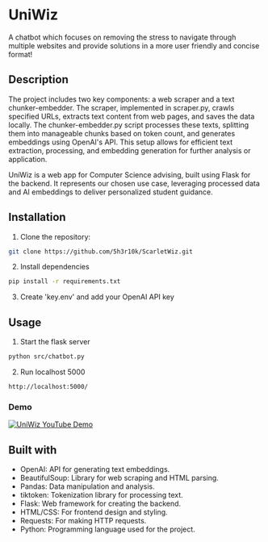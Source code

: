 # UniWiz
A chatbot which focuses on removing the stress to navigate through multiple websites and provide solutions in a more user friendly and concise format!

## Description
The project includes two key components: a web scraper and a text chunker-embedder. The scraper, implemented in scraper.py, crawls specified URLs, extracts text content from web pages, and saves the data locally. The chunker-embedder.py script processes these texts, splitting them into manageable chunks based on token count, and generates embeddings using OpenAI's API. This setup allows for efficient text extraction, processing, and embedding generation for further analysis or application.

UniWiz is a web app for Computer Science advising, built using Flask for the backend. It represents our chosen use case, leveraging processed data and AI embeddings to deliver personalized student guidance.

## Installation
1. Clone the repository:
```bash
git clone https://github.com/5h3r10k/ScarletWiz.git
```
2. Install dependencies
```bash
pip install -r requirements.txt
```
3. Create 'key.env' and add your OpenAI API key

## Usage
1. Start the flask server
```bash
python src/chatbot.py
```
2. Run localhost 5000
```
http://localhost:5000/
```

### Demo
[![UniWiz YouTube Demo](https://i.ibb.co/Gsx8K0d/image.png)](https://youtu.be/oEq7eAFU0JA)

## Built with
* OpenAI: API for generating text embeddings.
* BeautifulSoup: Library for web scraping and HTML parsing.
* Pandas: Data manipulation and analysis.
* tiktoken: Tokenization library for processing text.
* Flask: Web framework for creating the backend.
* HTML/CSS: For frontend design and styling.
* Requests: For making HTTP requests.
* Python: Programming language used for the project.